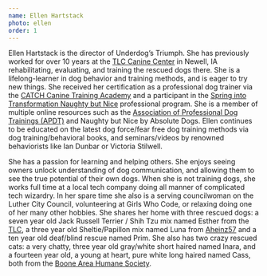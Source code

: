 ```yaml
---
name: Ellen Hartstack
photo: ellen
order: 1
---
```


Ellen Hartstack is the director of Underdog’s Triumph. She has previously worked for over 10 years at the [TLC Canine Center](https://www.tlccaninecenter.org/) in Newell, IA rehabilitating, evaluating, and training the rescued dogs there. She is a lifelong-learner in dog behavior and training methods, and is eager to try new things. She received her certification as a professional dog trainer via the [CATCH Canine Training Academy](http://catchdogtrainers.com/) and a participant in the [Spring into Transformation Naughty but Nice](http://nbn.absolute-dogs.com/3-minute-gamechanger-fo) professional program. She is a member of multiple online resources such as the [Association of Professional Dog Trainings (APDT)](https://apdt.com/) and Naughty but Nice by Absolute Dogs. Ellen continues to be educated on the latest dog force/fear free dog training methods via dog training/behavioral books, and seminars/videos by renowned behaviorists like Ian Dunbar or Victoria Stilwell.

She has a passion for learning and helping others. She enjoys seeing owners unlock understanding of dog communication, and allowing them to see the true potential of their own dogs. When she is not training dogs, she works full time at a local tech company doing all manner of complicated tech wizardry. In her spare time she also is a serving councilwoman on the Luther City Council, volunteering at Girls Who Code, or relaxing doing one of her many other hobbies. She shares her home with three rescued dogs: a seven year old Jack Russell Terrier / Shih Tzu mix named Esther from the [TLC](http://tlccaninecenter.org/), a three year old Sheltie/Papillon mix named Luna from [Aheinz57](https://www.aheinz57.com/) and a ten year old deaf/blind rescue named Prim. She also has two crazy rescued cats: a very chatty, three year old gray/white short haired named Inara, and a fourteen year old, a young at heart, pure white long haired named Cass, both from the [Boone Area Humane Society](http://bahs.us/).